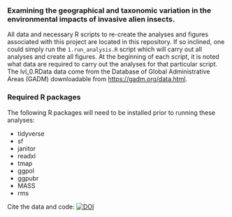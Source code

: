 ### Examining the geographical and taxonomic variation in the environmental impacts of invasive alien insects. 

All data and necessary R scripts to re-create the analyses and figures associated with this project are located in this repository. If so inclined, one could simply run the `1.run_analysis.R` script which will carry out all analyses and create all figures. At the beginning of each script, it is noted what data are required to carry out the analyses for that particular script. The lvl_0.RData data come from the Database of Global Administrative Areas (GADM) downloadable from https://gadm.org/data.html.

### Required R packages
The following R packages will need to be installed prior to running these analyses:
* tidyverse
* sf
* janitor
* readxl
* tmap
* ggpol
* ggpubr
* MASS
* rms

Cite the data and code: [![DOI](https://zenodo.org/badge/367756845.svg)](https://zenodo.org/badge/latestdoi/367756845)
